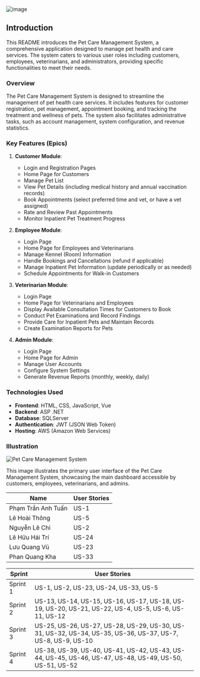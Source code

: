 ![image](https://github.com/Tuananh4403/N1SE1841SWP/assets/90849367/31d74ff9-6b18-4cbf-968a-49bcdc3885ed)


## Introduction

This README introduces the Pet Care Management System, a comprehensive application designed to manage pet health and care services. The system caters to various user roles including customers, employees, veterinarians, and administrators, providing specific functionalities to meet their needs.

### Overview
The Pet Care Management System is designed to streamline the management of pet health care services. It includes features for customer registration, pet management, appointment booking, and tracking the treatment and wellness of pets. The system also facilitates administrative tasks, such as account management, system configuration, and revenue statistics.

### Key Features (Epics)
1. **Customer Module**:
   - Login and Registration Pages
   - Home Page for Customers
   - Manage Pet List
   - View Pet Details (including medical history and annual vaccination records)
   - Book Appointments (select preferred time and vet, or have a vet assigned)
   - Rate and Review Past Appointments
   - Monitor Inpatient Pet Treatment Progress

2. **Employee Module**:
   - Login Page
   - Home Page for Employees and Veterinarians
   - Manage Kennel (Room) Information
   - Handle Bookings and Cancellations (refund if applicable)
   - Manage Inpatient Pet Information (update periodically or as needed)
   - Schedule Appointments for Walk-in Customers

3. **Veterinarian Module**:
   - Login Page
   - Home Page for Veterinarians and Employees
   - Display Available Consultation Times for Customers to Book
   - Conduct Pet Examinations and Record Findings
   - Provide Care for Inpatient Pets and Maintain Records
   - Create Examination Reports for Pets

4. **Admin Module**:
   - Login Page
   - Home Page for Admin
   - Manage User Accounts
   - Configure System Settings
   - Generate Revenue Reports (monthly, weekly, daily)

### Technologies Used
- **Frontend**: HTML, CSS, JavaScript, Vue
- **Backend**: ASP .NET
- **Database**: SQLServer
- **Authentication**: JWT (JSON Web Token)
- **Hosting**: AWS (Amazon Web Services)



### Illustration
![Pet Care Management System]() 

This image illustrates the primary user interface of the Pet Care Management System, showcasing the main dashboard accessible by customers, employees, veterinarians, and admins. 



| Name                     | User Stories        |
|--------------------------|---------------------|
| Phạm Trần Anh Tuấn       | US-1                |
| Lê Hoài Thông            | US-5                |
| Nguyễn Lê Chi            | US-2                |
| Lê Hữu Hải Trí           | US-24               |
| Lưu Quang Vũ             | US-23               |
| Phan Quang Kha           | US-33               |



| Sprint   | User Stories                                                                                                |
|----------|-------------------------------------------------------------------------------------------------------------|
| Sprint 1 | US-1, US-2, US-23, US-24, US-33, US-5                                                                       |
| Sprint 2 | US-13, US-14, US-15, US-16, US-17, US-18, US-19, US-20, US-21, US-22, US-4, US-5, US-6, US-11, US-12        |
| Sprint 3 | US-25, US-26, US-27, US-28, US-29, US-30, US-31, US-32, US-34, US-35, US-36, US-37, US-7, US-8, US-9, US-10 |
| Sprint 4 | US-38, US-39, US-40, US-41, US-42, US-43, US-44, US-45, US-46, US-47, US-48, US-49, US-50, US-51, US-52     |


